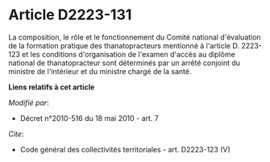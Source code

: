 # Article D2223-131

La composition, le rôle et le fonctionnement du Comité national d'évaluation de la formation pratique des thanatopracteurs
mentionné à l'article D. 2223-123 et les conditions d'organisation de l'examen d'accès au diplôme national de thanatopracteur
sont déterminés par un arrêté conjoint du ministre de l'intérieur et du ministre chargé de la santé.

**Liens relatifs à cet article**

_Modifié par_:

  - Décret n°2010-516 du 18 mai 2010 - art. 7

_Cite_:

  - Code général des collectivités territoriales - art. D2223-123 (V)
